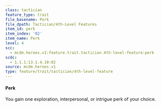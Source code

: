 ```yaml
---
class: tactician
feature_type: trait
file_basename: Perk
file_dpath: Tactician/4th-Level Features
item_id: perk
item_index: '02'
item_name: Perk
level: 4
scc:
  - mcdm.heroes.v1:feature.trait.tactician.4th-level-feature:perk
scdc:
  - 1.1.1:13.1.4.10:02
source: mcdm.heroes.v1
type: feature/trait/tactician/4th-level-feature
---
```


#### Perk

You gain one exploration, interpersonal, or intrigue perk of your choice.
